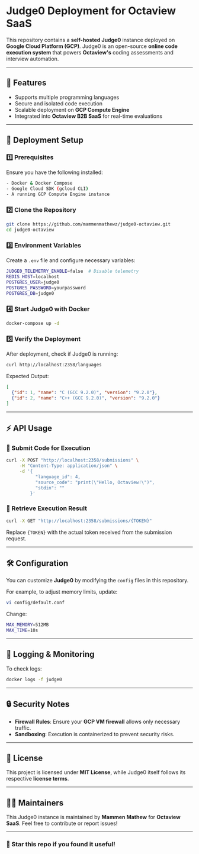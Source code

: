 # Judge0 Deployment for Octaview SaaS

This repository contains a **self-hosted Judge0** instance deployed on **Google Cloud Platform (GCP)**. Judge0 is an open-source **online code execution system** that powers **Octaview's** coding assessments and interview automation.

---

## 🚀 Features

- Supports multiple programming languages
- Secure and isolated code execution
- Scalable deployment on **GCP Compute Engine**
- Integrated into **Octaview B2B SaaS** for real-time evaluations

---

## 📌 Deployment Setup

### 1️⃣ Prerequisites

Ensure you have the following installed:

```sh
- Docker & Docker Compose
- Google Cloud SDK (gcloud CLI)
- A running GCP Compute Engine instance
```

### 2️⃣ Clone the Repository

```sh
git clone https://github.com/mammenmathewz/judge0-octaview.git
cd judge0-octaview
```

### 3️⃣ Environment Variables

Create a `.env` file and configure necessary variables:

```sh
JUDGE0_TELEMETRY_ENABLE=false  # Disable telemetry
REDIS_HOST=localhost
POSTGRES_USER=judge0
POSTGRES_PASSWORD=yourpassword
POSTGRES_DB=judge0
```

### 4️⃣ Start Judge0 with Docker

```sh
docker-compose up -d
```

### 5️⃣ Verify the Deployment

After deployment, check if Judge0 is running:

```sh
curl http://localhost:2358/languages
```

Expected Output:

```json
[
  {"id": 1, "name": "C (GCC 9.2.0)", "version": "9.2.0"},
  {"id": 2, "name": "C++ (GCC 9.2.0)", "version": "9.2.0"}
]
```

---

## ⚡ API Usage

### 🔹 Submit Code for Execution

```sh
curl -X POST "http://localhost:2358/submissions" \
     -H "Content-Type: application/json" \
     -d '{
           "language_id": 4,
           "source_code": "print(\"Hello, Octaview!\")",
           "stdin": ""
         }'
```

### 🔹 Retrieve Execution Result

```sh
curl -X GET "http://localhost:2358/submissions/{TOKEN}"
```

Replace `{TOKEN}` with the actual token received from the submission request.

---

## 🛠 Configuration

You can customize **Judge0** by modifying the `config` files in this repository.

For example, to adjust memory limits, update:

```sh
vi config/default.conf
```

Change:

```sh
MAX_MEMORY=512MB
MAX_TIME=10s
```

---

## 📡 Logging & Monitoring

To check logs:

```sh
docker logs -f judge0
```

---

## 🔒 Security Notes

- **Firewall Rules**: Ensure your **GCP VM firewall** allows only necessary traffic.
- **Sandboxing**: Execution is containerized to prevent security risks.

---

## 📝 License

This project is licensed under **MIT License**, while Judge0 itself follows its respective **license terms**.

---

## 👨‍💻 Maintainers

This Judge0 instance is maintained by **Mammen Mathew** for **Octaview SaaS**. Feel free to contribute or report issues!

---

### 🌟 Star this repo if you found it useful!
